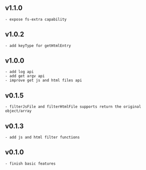 ## v1.1.0
	- expose fs-extra capability

## v1.0.2
	- add keyType for getHtmlEntry

## v1.0.0
	- add log api
	- add get argv api
	- improve get js and html files api

## v0.1.5
	- filterJsFile and filterHtmlFile supports return the original object/array

## v0.1.3
	- add js and html filter functions

## v0.1.0 
	- finish basic features